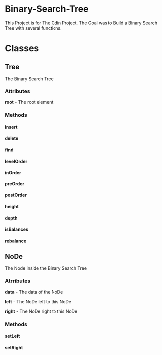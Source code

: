 # Binary-Search-Tree

This Project is for The Odin Project.
The Goal was to Build a Binary Search Tree with several functions.

# Classes

## Tree

The Binary Search Tree.

### Attributes

**root** - The root element

### Methods

#### insert

#### delete

#### find

#### levelOrder

#### inOrder

#### preOrder

#### postOrder

#### height

#### depth

#### isBalances

#### rebalance

## NoDe

The Node inside the Binary Search Tree

### Atrributes

**data** - The data of the NoDe

**left** - The NoDe left to this NoDe

**right** - The NoDe right to this NoDe

### Methods

#### setLeft

#### setRight
